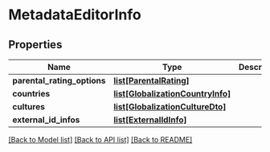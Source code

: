 # MetadataEditorInfo

## Properties
Name | Type | Description | Notes
------------ | ------------- | ------------- | -------------
**parental_rating_options** | [**list[ParentalRating]**](ParentalRating.md) |  | [optional] 
**countries** | [**list[GlobalizationCountryInfo]**](GlobalizationCountryInfo.md) |  | [optional] 
**cultures** | [**list[GlobalizationCultureDto]**](GlobalizationCultureDto.md) |  | [optional] 
**external_id_infos** | [**list[ExternalIdInfo]**](ExternalIdInfo.md) |  | [optional] 

[[Back to Model list]](../README.md#documentation-for-models) [[Back to API list]](../README.md#documentation-for-api-endpoints) [[Back to README]](../README.md)

